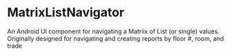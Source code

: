 # MatrixListNavigator
An Android UI component for navigating a Matriix of List (or single) values. Originally designed for navigating and creating reports by floor #, room, and trade
